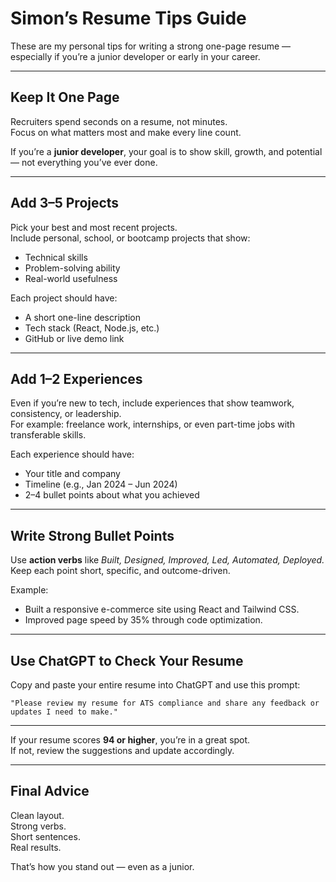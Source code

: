 # Simon’s Resume Tips Guide

These are my personal tips for writing a strong one-page resume — especially if you’re a junior developer or early in your career.

---

## Keep It One Page

Recruiters spend seconds on a resume, not minutes.  
Focus on what matters most and make every line count.

If you’re a **junior developer**, your goal is to show skill, growth, and potential — not everything you’ve ever done.

---

## Add 3–5 Projects

Pick your best and most recent projects.  
Include personal, school, or bootcamp projects that show:

- Technical skills
- Problem-solving ability
- Real-world usefulness

Each project should have:

- A short one-line description
- Tech stack (React, Node.js, etc.)
- GitHub or live demo link

---

## Add 1–2 Experiences

Even if you’re new to tech, include experiences that show teamwork, consistency, or leadership.  
For example: freelance work, internships, or even part-time jobs with transferable skills.

Each experience should have:

- Your title and company
- Timeline (e.g., Jan 2024 – Jun 2024)
- 2–4 bullet points about what you achieved

---

## Write Strong Bullet Points

Use **action verbs** like _Built, Designed, Improved, Led, Automated, Deployed._  
Keep each point short, specific, and outcome-driven.

Example:

- Built a responsive e-commerce site using React and Tailwind CSS.
- Improved page speed by 35% through code optimization.

---

## Use ChatGPT to Check Your Resume

Copy and paste your entire resume into ChatGPT and use this prompt:

```
"Please review my resume for ATS compliance and share any feedback or updates I need to make."
```

---

If your resume scores **94 or higher**, you’re in a great spot.  
If not, review the suggestions and update accordingly.

---

## Final Advice

Clean layout.  
Strong verbs.  
Short sentences.  
Real results.

That’s how you stand out — even as a junior.
